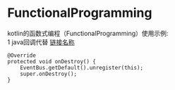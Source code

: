 # FunctionalProgramming
kotlin的函数式编程（FunctionalProgramming）使用示例:  
1 java回调代替
[链接名称](https://www.baidu.com/)

```
@Override
protected void onDestroy() {
    EventBus.getDefault().unregister(this);
    super.onDestroy();
}
```
